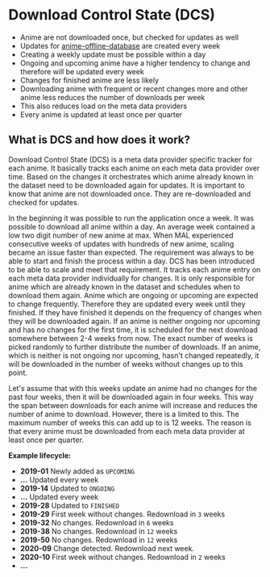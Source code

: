 # Download Control State (DCS)

+ Anime are not downloaded once, but checked for updates as well
+ Updates for [anime-offline-database](https://github.com/manami-project/anime-offline-database) are created every week
+ Creating a weekly update must be possible within a day
+ Ongoing and upcoming anime have a higher tendency to change and therefore will be updated every week
+ Changes for finished anime are less likely
+ Downloading anime with frequent or recent changes more and other anime less reduces the number of downloads per week
+ This also reduces load on the meta data providers
+ Every anime is updated at least once per quarter

## What is DCS and how does it work?

Download Control State (DCS) is a meta data provider specific tracker for each anime.
It basically tracks each anime on each meta data provider over time. Based on the changes it orchestrates which
anime already known in the dataset need to be downloaded again for updates. It is important to know that anime are not
downloaded once. They are re-downloaded and checked for updates.

In the beginning it was possible to run the application once a week. It was possible to download all anime within a day.
An average week contained a low two digit number of new anime at max.
When MAL experienced consecutive weeks of updates with hundreds of new anime, scaling became an issue faster than expected.
The requirement was always to be able to start and finish the process within a day.
DCS has been introduced to be able to scale and meet that requirement. It tracks each anime entry on each meta data provider
individually for changes. It is only responsible for anime which are already known in the dataset and schedules when
to download them again.
Anime which are ongoing or upcoming are expected to change frequently. Therefore they are updated every week until they
finished. If they have finished it depends on the frequency of changes when they will be downloaded again.
If an anime is neither ongoing nor upcoming and has no changes for the first time, it is scheduled for the next download somewhere between 2-4 weeks from now.
The exact number of weeks is picked randomly to further distribute the number of downloads.
If an anime, which is neither is not ongoing nor upcoming, hasn't changed repeatedly, it will be downloaded in the number of weeks without changes up to this point.

Let's assume that with this weeks update an anime had no changes for the past four weeks, then it will be downloaded again 
in four weeks. This way the span between downloads for each anime will increase and reduces the number of anime to download.
However, there is a limited to this. The maximum number of weeks this can add up to is 12 weeks. The reason is that 
every anime must be downloaded from each meta data provider at least once per quarter.

**Example lifecycle:**

* **2019-01** Newly added as `UPCOMING`
* **...** Updated every week
* **2019-14** Updated to `ONGOING`
* **...** Updated every week
* **2019-28** Updated to `FINISHED`
* **2019-29** First week without changes. Redownload in `3` weeks
* **2019-32** No changes. Redownload in `6` weeks
* **2019-38** No changes. Redownload in `12` weeks
* **2019-50** No changes. Redownload in `12` weeks
* **2020-09** Change detected. Redownload next week.
* **2020-10** First week without changes. Redownload in `2` weeks
* **...**

